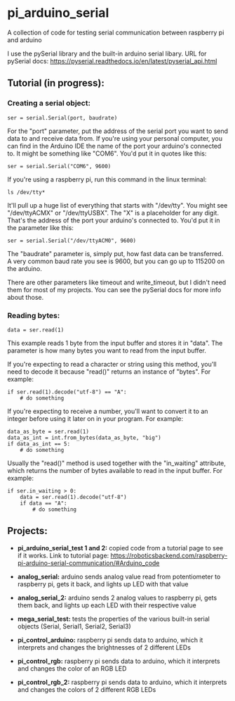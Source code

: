 # pi_arduino_serial
A collection of code for testing serial communication between raspberry pi and arduino

I use the pySerial library and the built-in arduino serial libary. URL for pySerial docs: https://pyserial.readthedocs.io/en/latest/pyserial_api.html 

## Tutorial (in progress):
### Creating a serial object:
    ser = serial.Serial(port, baudrate)

For the "port" parameter, put the address of the serial port you want to send data to and receive data from. If you're using your personal computer, you can find in the Arduino IDE the name of the port your arduino's connected to. It might be something like "COM6". You'd put it in quotes like this:

    ser = serial.Serial("COM6", 9600)

If you're using a raspberry pi, run this command in the linux terminal:

    ls /dev/tty*

It'll pull up a huge list of everything that starts with "/dev/tty". You might see "/dev/ttyACMX" or "/dev/ttyUSBX". The "X" is a placeholder for any digit. That's the address of the port your arduino's connected to. You'd put it in the parameter like this:

    ser = serial.Serial("/dev/ttyACM0", 9600)

The "baudrate" parameter is, simply put, how fast data can be transferred. A very common baud rate you see is 9600, but you can go up to 115200 on the arduino.

There are other parameters like timeout and write_timeout, but I didn't need them for most of my projects. You can see the pySerial docs for more info about those.

### Reading bytes:
    data = ser.read(1)

This example reads 1 byte from the input buffer and stores it in "data". The parameter is how many bytes you want to read from the input buffer.

If you're expecting to read a character or string using this method, you'll need to decode it because "read()" returns an instance of "bytes". For example:

    if ser.read(1).decode("utf-8") == "A":
        # do something

If you're expecting to receive a number, you'll want to convert it to an integer before using it later on in your program. For example:

    data_as_byte = ser.read(1)
    data_as_int = int.from_bytes(data_as_byte, "big")
    if data_as_int == 5:
        # do something

Usually the "read()" method is used together with the "in_waiting" attribute, which returns the number of bytes available to read in the input buffer. For example:

    if ser.in_waiting > 0:
        data = ser.read(1).decode("utf-8")
        if data == "A":
            # do something

## Projects:
- **pi_arduino_serial_test 1 and 2:** copied code from a tutorial page to see if it works. Link to tutorial page: https://roboticsbackend.com/raspberry-pi-arduino-serial-communication/#Arduino_code 

- **analog_serial:** arduino sends analog value read from potentiometer to raspberry pi, gets it back, and lights up LED with that value

- **analog_serial_2:** arduino sends 2 analog values to raspberry pi, gets them back, and lights up each LED with their respective value

- **mega_serial_test:** tests the properties of the various built-in serial objects (Serial, Serial1, Serial2, Serial3)

- **pi_control_arduino:** raspberry pi sends data to arduino, which it interprets and changes the brightnesses of 2 different LEDs

- **pi_control_rgb:** raspberry pi sends data to arduino, which it interprets and changes the color of an RGB LED

- **pi_control_rgb_2:** raspberry pi sends data to arduino, which it interprets and changes the colors of 2 different RGB LEDs